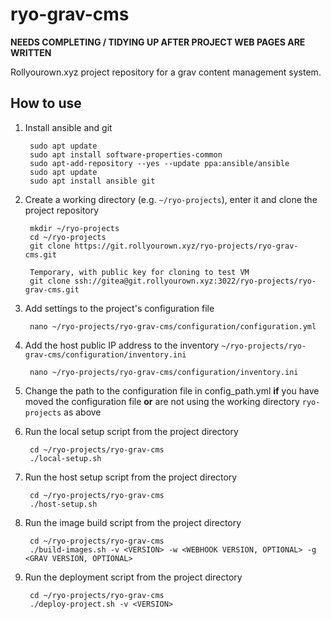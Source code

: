 # ryo-grav-cms

**NEEDS COMPLETING / TIDYING UP AFTER PROJECT WEB PAGES ARE WRITTEN**

Rollyourown.xyz project repository for a grav content management system.

## How to use

1. Install ansible and git

        sudo apt update
        sudo apt install software-properties-common
        sudo apt-add-repository --yes --update ppa:ansible/ansible
        sudo apt update
        sudo apt install ansible git

2. Create a working directory (e.g. `~/ryo-projects`), enter it and clone the project repository

        mkdir ~/ryo-projects
        cd ~/ryo-projects
        git clone https://git.rollyourown.xyz/ryo-projects/ryo-grav-cms.git

        Temporary, with public key for cloning to test VM
        git clone ssh://gitea@git.rollyourown.xyz:3022/ryo-projects/ryo-grav-cms.git

3. Add settings to the project's configuration file

        nano ~/ryo-projects/ryo-grav-cms/configuration/configuration.yml

4. Add the host public IP address to the inventory `~/ryo-projects/ryo-grav-cms/configuration/inventory.ini`

        nano ~/ryo-projects/ryo-grav-cms/configuration/inventory.ini

5. Change the path to the configuration file in config_path.yml **if** you have moved the configuration file **or** are not using the working directory `ryo-projects` as above

6. Run the local setup script from the project directory

        cd ~/ryo-projects/ryo-grav-cms
        ./local-setup.sh

7. Run the host setup script from the project directory

        cd ~/ryo-projects/ryo-grav-cms
        ./host-setup.sh

8. Run the image build script from the project directory

        cd ~/ryo-projects/ryo-grav-cms
        ./build-images.sh -v <VERSION> -w <WEBHOOK VERSION, OPTIONAL> -g <GRAV VERSION, OPTIONAL>

9. Run the deployment script from the project directory

        cd ~/ryo-projects/ryo-grav-cms
        ./deploy-project.sh -v <VERSION>
